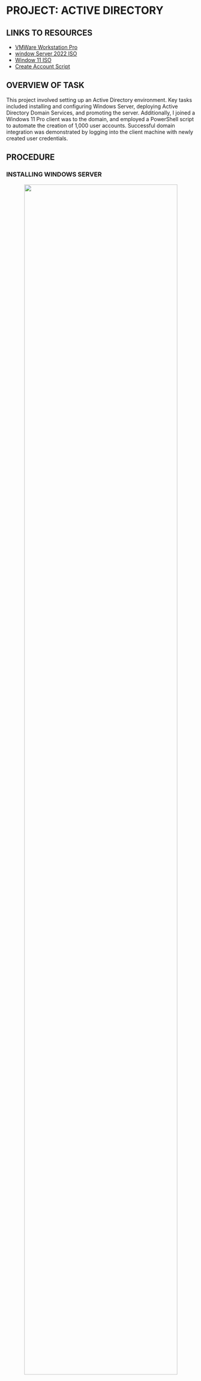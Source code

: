 # PROJECT: ACTIVE DIRECTORY

## LINKS TO RESOURCES
- [VMWare Workstation Pro](https://www.vmware.com/products/workstation-player/workstation-player-evaluation.html)
- [window Server 2022 ISO](https://www.microsoft.com/en-us/evalcenter/evaluate-windows-server-2022)
- [Window 11 ISO](https://www.microsoft.com/software-download/windows11)
- [Create Account Script](https://shorturl.at/buBuR)

## OVERVIEW OF TASK
This project involved setting up an Active Directory environment. Key tasks included installing and configuring Windows Server, deploying Active Directory Domain Services, and promoting the server. Additionally, I joined a Windows 11 Pro client was to the domain, and employed a PowerShell script to automate the creation of 1,000 user accounts. Successful domain integration was demonstrated by logging into the client machine with newly created user credentials.

## PROCEDURE

### INSTALLING WINDOWS SERVER 

<p align="center">
<img src="https://imgur.com/wTLzDHX.jpg" height="90%", width="90%">
</p>


<p align="center">
<img src="https://imgur.com/hSUaWSQ.jpg" height="90%", width="90%">
</p>


<p align="center">
<img src="https://imgur.com/xqPJnsE.jpg" height="90%", width="90%">
</p>


<p align="center">
<img src="https://imgur.com/mYHfOLW.jpg" height="90%", width="90%">
</p>

- Power On the VM

<p align="center">
<img src="https://imgur.com/CmvSlJX.jpg" height="90%", width="90%">
</p>


<p align="center">
<img src="https://imgur.com/61V1fU5.jpg" height="90%", width="90%">
</p>


<p align="center">
<img src="https://imgur.com/FgJWaP0.jpg" height="90%", width="90%">
</p>


<p align="center">
<img src="https://imgur.com/ZLe9ndq.jpg" height="90%", width="90%">
</p>


<p align="center">
<img src="https://imgur.com/owZ6ROI.jpg" height="90%", width="90%">
</p>


<p align="center">
<img src="https://imgur.com/Tv7mvVX.jpg" height="90%", width="90%">
</p>


<p align="center">
<img src="https://imgur.com/mHVrpgF.jpg" height="90%", width="90%">
</p>

- Install VMware Tools <br/>
  This will help in the scaling and resolution of the machine.
  
<p align="center">
<img src="https://imgur.com/NxOa4Ak.jpg" height="90%", width="90%">
</p>

<p align="center">
<img src="https://imgur.com/WTk06p3.jpg" height="90%", width="90%">
</p>

- Rename the PC

<p align="center">
<img src="https://imgur.com/5lbVDtY.jpg" height="90%", width="90%">
</p>


<p align="center">
<img src="https://imgur.com/YjEGbfC.jpg" height="90%", width="90%">
</p>

- Setup Static IP Address <br/>
  I am going to be pointing the client computer towards the domain controller for DNS services as it will also be acting as the DNS server. Thus, the need to set the IP static. Will utilize
  it's current addressing setup for this.
  
<p align="center">
<img src="https://imgur.com/HYCEEwN.jpg" height="90%", width="90%">
</p>

<p align="center">
<img src="https://imgur.com/m8BYLH4.jpg" height="90%", width="90%">
</p>

- Restart
  
<p align="center">
<img src="https://imgur.com/wUfdkxm.jpg" height="90%", width="90%">
</p>

### INSTALLING ACTIVE DIRECTORY DOMAIN SERVICES

- Add Roles and Features
<p align="center">
<img src="https://imgur.com/EKHeepU.jpg" height="90%", width="90%">
</p>

- Select server
<p align="center">
<img src="https://imgur.com/tNo2QdK.jpg" height="90%", width="90%">
</p>

- Select Active Directory Domain Services and add features
<p align="center">
<img src="https://imgur.com/6vnpg5G.jpg" height="90%", width="90%">
</p>

- Install
<p align="center">
<img src="https://imgur.com/diwONgK.jpg" height="90%", width="90%">
</p>

### PROMOTING SERVER TO DOMAIN CONTROLLER

<p align="center">
<img src="https://imgur.com/Tx8ek2N.jpg" height="90%", width="90%">
</p>

- Add new forest and create(insert) a domain name
<p align="center">
<img src="https://imgur.com/5YPNDYP.jpg" height="90%", width="90%">
</p>

- Set password
<p align="center">
<img src="https://imgur.com/gngmO2n.jpg" height="90%", width="90%">
</p>

- Install and Restart
<p align="center">
<img src="https://imgur.com/9PBzl5J.jpg" height="90%", width="90%">
</p>

We now see the domain is created, and I'm still signing into the domain with the built in administrator account
<p align="center">
<img src="https://imgur.com/VNI4LBP.jpg" height="90%", width="90%">
</p>

- Create Dedicated Admin Account
 At this point, I will be creating a dedicated account for the administrator. So, as to stop using the built in administrator account.

<p align="center">
<img src="https://imgur.com/UWkkNuA.jpg" height="90%", width="90%">
</p>


<p align="center">
<img src="https://imgur.com/ADuw9fE.jpg" height="90%", width="90%">
</p>


<p align="center">
<img src="https://imgur.com/brCsHg3.jpg" height="90%", width="90%">
</p>

Account created.
<p align="center">
<img src="https://imgur.com/09aVDSZ.jpg" height="90%", width="90%">
</p>

Make a user domain admin:
<p align="center">
<img src="https://imgur.com/wRL9zWA.jpg" height="90%", width="90%">
</p>

### WINDOWS 11

- The configuration of the client computer:
<p align="center">
<img src="https://imgur.com/Y5p4ws8.jpg" height="90%", width="90%">
</p>

- I configured the network settings to point to domain controller for DNS services, by using the Domain Controllers IP address for the DNS server for this client computer.
<p align="center">
<img src="https://imgur.com/9ucgALk.jpg" height="90%", width="90%">
</p>

- Resolving and confirming domain from client computer
<p align="center">
<img src="https://imgur.com/9ucgALk.jpg" height="90%", width="90%">
</p>

- Joining Client to Domain
  
<p align="center">
<img src="https://imgur.com/eCCvcX4.jpg" height="90%", width="90%">
</p>


<p align="center">
<img src="https://imgur.com/aMqZ2aQ.jpg" height="90%", width="90%">
</p>


<p align="center">
<img src="https://imgur.com/AwxIO2Y.jpg" height="90%", width="90%">
</p>


<p align="center">
<img src="https://imgur.com/BEtoseh.jpg" height="90%", width="90%">
</p>


<p align="center">
<img src="https://imgur.com/DdV1bg6.jpg" height="90%", width="90%">
</p>

The windows 11 client is successfully joined to the domain "DeeOj-Ltd.com" I created earlier, from which any user can use their credentials to log into their accounts.

<p align="center">
<img src="https://imgur.com/RAYMS2n.jpg" height="90%", width="90%">
</p>

- Computer appears to be Joined
<p align="center">
<img src="https://imgur.com/SSYrq7t.jpg" height="90%", width="90%">
</p>

### CREATION OF A THOUSAND USER ACCOUNTS
Before now, I demonstrated the creation of a user account manually. Now, employing a script, I will create a thousand user accounts and put them in an organizational unit, named "NEW_USERS".

- Run Powershell ISE as administrator
<p align="center">
<img src="https://imgur.com/7RDp3HW.jpg" height="90%", width="90%">
</p>

- Open script
<p align="center">
<img src="https://imgur.com/M9v4SIY.jpg" height="90%", width="90%">
</p>

- Enable Execution of all scripts.
<p align="center">
<img src="https://imgur.com/f3FxYSl.jpg" height="90%", width="90%">
</p>

- Yes to all
<p align="center">
<img src="https://imgur.com/4kmDrjK.jpg" height="90%", width="90%">
</p>

- Navigate to the directory storing the "names" text file.
<p align="center">
<img src="https://imgur.com/VXrjFk0.jpg" height="90%", width="90%">
</p>

- Edit Script
<p align="center">
<img src="https://imgur.com/H8HmPcB.jpg" height="90%", width="90%">
</p>

- Run the script
<p align="center">
<img src="https://imgur.com/JS4t2WP.jpg" height="90%", width="90%">
</p>


<p align="center">
<img src="https://imgur.com/dqSK5b1.jpg" height="90%", width="90%">
</p>

- NEW_USERS organizational unit successfully created
<p align="center">
<img src="https://imgur.com/rWqkiBd.jpg" height="90%", width="90%">
</p>

- A thousand accounts created.
<p align="center">
<img src="https://imgur.com/MxGtv02.jpg" height="90%", width="90%">
</p>

- Login into one of the newly created user accounts.
<p align="center">
<img src="https://imgur.com/MxGtv02.jpg" height="90%", width="90%">
</p>


<p align="center">
<img src="https://imgur.com/b2zMK7F.jpg" height="90%", width="90%">
</p>


<p align="center">
<img src="https://imgur.com/M0LZEPt.jpg" height="90%", width="90%">
</p>


<p align="center">
<img src="https://imgur.com/qp8j4l3.jpg" height="90%", width="90%">
</p>


<p align="center">
<img src="https://imgur.com/dYyXiQ0.jpg" height="90%", width="90%">
</p>



